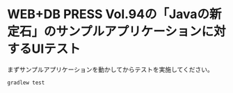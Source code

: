 # WEB+DB PRESS Vol.94の「Javaの新定石」のサンプルアプリケーションに対するUIテスト

まずサンプルアプリケーションを動かしてからテストを実施してください。

```
gradlew test
```


